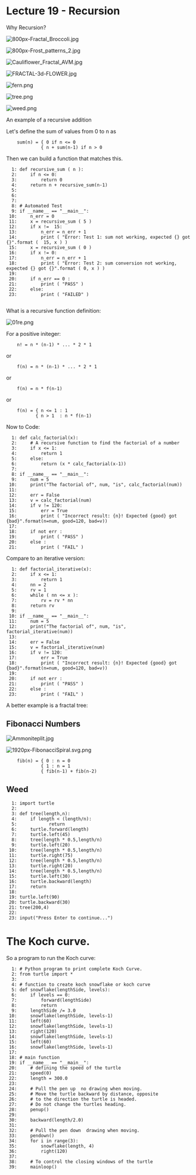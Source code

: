 

<style>
.pagebreak { page-break-before: always; }
.half { height: 200px; }
</style>
<style>
.pagebreak { page-break-before: always; }
.half { height: 200px; }
.markdown-body {
	font-size: 12px;
}
.markdown-body td {
	font-size: 12px;
}
</style>


# Lecture 19 - Recursion

Why Recursion?

![800px-Fractal_Broccoli.jpg](800px-Fractal_Broccoli.jpg)

![800px-Frost_patterns_2.jpg](800px-Frost_patterns_2.jpg)


![Cauliflower_Fractal_AVM.jpg](Cauliflower_Fractal_AVM.jpg)

![FRACTAL-3d-FLOWER.jpg](FRACTAL-3d-FLOWER.jpg)

![fern.png](fern.png)

![tree.png](tree.png)

![weed.png](weed.png)


<div class="pagebreak"></div>

An example of a recursive addition

Let's define the sum of values from 0 to n as

```
    sum(n) = { 0 if n <= 0
             { n + sum(n-1) if n > 0
```

Then we can build a function that matches this.

```
  1: def recursive_sum ( n ):
  2:     if n <= 0:
  3:         return 0
  4:     return n + recursive_sum(n-1)
  5: 
  6: 
  7: 
  8: # Automated Test
  9: if __name__ == "__main__":
 10:     n_err = 0
 11:     x = recursive_sum ( 5 )
 12:     if x !=  15:
 13:         n_err = n_err + 1
 14:         print ( "Error: Test 1: sum not working, expected {} got {}".format (  15, x ) )
 15:     x = recursive_sum ( 0 )
 16:     if x != 0:
 17:         n_err = n_err + 1
 18:         print ( "Error: Test 2: sum conversion not working, expected {} got {}".format ( 0, x ) )
 19: 
 20:     if n_err == 0 :
 21:         print ( "PASS" )
 22:     else:
 23:         print ( "FAILED" )


```


What is a recursive function definition:

![01re.png](01re.png)

For a positive initeger:

```
    n! = n * (n-1) * ... * 2 * 1
```

or

```
    f(n) = n * (n-1) * ... * 2 * 1
```

or

```
    f(n) = n * f(n-1)
```

or

```
    f(n) = { n <= 1 : 1
           { n > 1  : n * f(n-1)
```

Now to Code:

```
  1: def calc_factorial(x):
  2:     # A recursive function to find the factorial of a number
  3:     if x <= 1:
  4:         return 1
  5:     else:
  6:         return (x * calc_factorial(x-1))
  7: 
  8: if __name__ == "__main__": 
  9:     num = 5
 10:     print("The factorial of", num, "is", calc_factorial(num))        
 11: 
 12:     err = False
 13:     v = calc_factorial(num) 
 14:     if v != 120:
 15:         err = True
 16:         print ( "Incorrect result: {n}! Expected {good} got {bad}".format(n=num, good=120, bad=v))
 17: 
 18:     if not err :
 19:         print ( "PASS" )
 20:     else :
 21:         print ( "FAIL" )

```

Compare to an iterative version:


```
  1: def factorial_iterative(x):
  2:     if x <= 1:
  3:         return 1
  4:     nn = 2
  5:     rv = 1
  6:     while ( nn <= x ):
  7:         rv = rv * nn
  8:     return rv
  9: 
 10: if __name__ == "__main__": 
 11:     num = 5
 12:     print("The factorial of", num, "is", factorial_iterative(num))        
 13: 
 14:     err = False
 15:     v = factorial_iterative(num) 
 16:     if v != 120:
 17:         err = True
 18:         print ( "Incorrect result: {n}! Expected {good} got {bad}".format(n=num, good=120, bad=v))
 19: 
 20:     if not err :
 21:         print ( "PASS" )
 22:     else :
 23:         print ( "FAIL" )

```


A better example is a fractal tree:


## Fibonacci Numbers

![Ammoniteplit.jpg](Ammoniteplit.jpg)

![1920px-FibonacciSpiral.svg.png](1920px-FibonacciSpiral.svg.png)

```
    fib(n) = { 0 : n = 0
             { 1 : n = 1
             { fib(n-1) + fib(n-2)
```


<div class="pagebreak"></div>

## Weed



```
  1: import turtle 
  2: 
  3: def tree(length,n):
  4:     if length < (length/n):
  5:            return
  6:     turtle.forward(length)
  7:     turtle.left(45)
  8:     tree(length * 0.5,length/n)
  9:     turtle.left(20)
 10:     tree(length * 0.5,length/n)
 11:     turtle.right(75)
 12:     tree(length * 0.5,length/n)
 13:     turtle.right(20)
 14:     tree(length * 0.5,length/n)
 15:     turtle.left(30)
 16:     turtle.backward(length)
 17:     return
 18: 
 19: turtle.left(90)
 20: turtle.backward(30)
 21: tree(200,4)
 22: 
 23: input("Press Enter to continue...")

```

<div class="pagebreak"></div>

# The Koch curve.

So a program to run the Koch curve:

```
  1: # Python program to print complete Koch Curve. 
  2: from turtle import *
  3: 
  4: # function to create koch snowflake or koch curve 
  5: def snowflake(lengthSide, levels): 
  6:     if levels == 0: 
  7:         forward(lengthSide) 
  8:         return
  9:     lengthSide /= 3.0
 10:     snowflake(lengthSide, levels-1) 
 11:     left(60) 
 12:     snowflake(lengthSide, levels-1) 
 13:     right(120) 
 14:     snowflake(lengthSide, levels-1) 
 15:     left(60) 
 16:     snowflake(lengthSide, levels-1) 
 17: 
 18: # main function 
 19: if __name__ == "__main__": 
 20:     # defining the speed of the turtle 
 21:     speed(0)                 
 22:     length = 300.0
 23: 
 24:     # Pull the pen up  no drawing when moving. 
 25:     # Move the turtle backward by distance, opposite 
 26:     # to the direction the turtle is headed. 
 27:     # Do not change the turtles heading.         
 28:     penup()                     
 29: 
 30:     backward(length/2.0) 
 31: 
 32:     # Pull the pen down  drawing when moving.         
 33:     pendown()         
 34:     for i in range(3):     
 35:         snowflake(length, 4) 
 36:         right(120) 
 37: 
 38:     # To control the closing windows of the turtle 
 39:     mainloop()     

```
